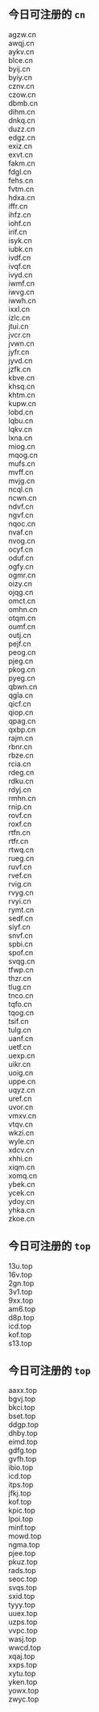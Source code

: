
## 今日可注册的 `cn`
>
agzw.cn   
awqj.cn   
aykv.cn   
blce.cn   
byij.cn   
byiy.cn   
cznv.cn   
czow.cn   
dbmb.cn   
dihm.cn   
dnkq.cn   
duzz.cn   
edgz.cn   
exiz.cn   
exvt.cn   
fakm.cn   
fdgl.cn   
fehs.cn   
fvtm.cn   
hdxa.cn   
iffr.cn   
ihfz.cn   
iohf.cn   
irif.cn   
isyk.cn   
iubk.cn   
ivdf.cn   
ivqf.cn   
ivyd.cn   
iwmf.cn   
iwvg.cn   
iwwh.cn   
ixxl.cn   
izlc.cn   
jtui.cn   
jvcr.cn   
jvwn.cn   
jyfr.cn   
jyvd.cn   
jzfk.cn   
kbve.cn   
khsq.cn   
khtm.cn   
kupw.cn   
lobd.cn   
lqbu.cn   
lqkv.cn   
lxna.cn   
miog.cn   
mqog.cn   
mufs.cn   
mvff.cn   
mvjg.cn   
ncql.cn   
ncwn.cn   
ndvf.cn   
ngvf.cn   
nqoc.cn   
nvaf.cn   
nvog.cn   
ocyf.cn   
oduf.cn   
ogfy.cn   
ogmr.cn   
oizy.cn   
ojqg.cn   
omct.cn   
omhn.cn   
otqm.cn   
oumf.cn   
outj.cn   
pejf.cn   
peog.cn   
pjeg.cn   
pkog.cn   
pyeg.cn   
qbwn.cn   
qgla.cn   
qicf.cn   
qiop.cn   
qpag.cn   
qxbp.cn   
rajm.cn   
rbnr.cn   
rbze.cn   
rcia.cn   
rdeg.cn   
rdku.cn   
rdyj.cn   
rmhn.cn   
rnip.cn   
rovf.cn   
roxf.cn   
rtfn.cn   
rtfr.cn   
rtwq.cn   
rueg.cn   
ruvf.cn   
rvef.cn   
rvig.cn   
rvyg.cn   
rvyi.cn   
rymt.cn   
sedf.cn   
siyf.cn   
snvf.cn   
spbi.cn   
spof.cn   
svqg.cn   
tfwp.cn   
thzr.cn   
tlug.cn   
tnco.cn   
tqfo.cn   
tqog.cn   
tsif.cn   
tulg.cn   
uanf.cn   
uetf.cn   
uexp.cn   
uikr.cn   
uoig.cn   
uppe.cn   
uqyz.cn   
uref.cn   
uvor.cn   
vmxv.cn   
vtqv.cn   
wkzi.cn   
wyle.cn   
xdcv.cn   
xhhi.cn   
xiqm.cn   
xomq.cn   
ybek.cn   
ycek.cn   
ydoy.cn   
yhka.cn   
zkoe.cn   


## 今日可注册的 `top`
>
13u.top   
16v.top   
2gn.top   
3v1.top   
9xx.top   
am6.top   
d8p.top   
icd.top   
kof.top   
s13.top   


## 今日可注册的 `top`
>
aaxx.top   
bgvj.top   
bkci.top   
bset.top   
ddgp.top   
dhby.top   
eimd.top   
gdfg.top   
gvfh.top   
ibio.top   
icd.top   
itps.top   
jfkj.top   
kof.top   
kpic.top   
lpoi.top   
minf.top   
mowd.top   
ngma.top   
pjee.top   
pkuz.top   
rads.top   
seoc.top   
svqs.top   
sxid.top   
tyyy.top   
uuex.top   
uzps.top   
vvpc.top   
wasj.top   
wwcd.top   
xqaj.top   
xxps.top   
xytu.top   
yken.top   
yowx.top   
zwyc.top   

